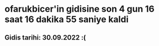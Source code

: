 # ofarukbicer'in gidisine son 4 gun 16 saat 16 dakika 55 saniye kaldi

## Gidis tarihi: 30.09.2022 :(